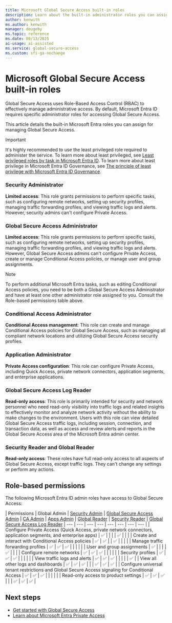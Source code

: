 ```yaml
---
title: Microsoft Global Secure Access built-in roles
description: Learn about the built-in administrator roles you can assign to manage Global Secure Access permissions.
author: kenwith
ms.author: kenwith
manager: dougeby
ms.topic: reference
ms.date: 08/13/2025
ai-usage: ai-assisted
ms.service: global-secure-access
ms.custom: sfi-ga-nochange
---
```


# Microsoft Global Secure Access built-in roles

Global Secure Access uses Role-Based Access Control (RBAC) to effectively manage administrative access. By default, Microsoft Entra ID requires specific administrator roles for accessing Global Secure Access.

This article details the built-in Microsoft Entra roles you can assign for managing Global Secure Access.

> [!IMPORTANT]
> It's highly recommended to use the least privileged role required to administer the service. To learn more about least privileged, see [Least privileged roles by task in Microsoft Entra ID](../identity/role-based-access-control/delegate-by-task.md). To learn more about least privilege in Microsoft Entra ID Governance, see [The principle of least privilege with Microsoft Entra ID Governance](../id-governance/scenarios/least-privileged.md).

### Security Administrator 

**Limited access**: This role grants permissions to perform specific tasks, such as configuring remote networks, setting up security profiles, managing traffic forwarding profiles, and viewing traffic logs and alerts. However, security admins can't configure Private Access.

### Global Secure Access Administrator

**Limited access**: This role grants permissions to perform specific tasks, such as configuring remote networks, setting up security profiles, managing traffic forwarding profiles, and viewing traffic logs and alerts. However, Global Secure Access admins can't configure Private Access, create or manage Conditional Access policies, or manage user and group assignments.

> [!NOTE]
> To perform additional Microsoft Entra tasks, such as editing Conditional Access policies, you need to be both a Global Secure Access Administrator and have at least one other administrator role assigned to you. Consult the Role-based permissions table above.

### Conditional Access Administrator 

**Conditional Access management**: This role can create and manage Conditional Access policies for Global Secure Access, such as managing all compliant network locations and utilizing Global Secure Access security profiles.

### Application Administrator 

**Private Access configuration**: This role can configure Private Access, including Quick Access, private network connectors, application segments, and enterprise applications.

### Global Secure Access Log Reader

**Read-only access**: This role is primarily intended for security and network personnel who need read-only visibility into traffic logs and related insights to effectively monitor and analyze network activity without the ability to make changes to the environment. Users with this role can view detailed Global Secure Access traffic logs, including session, connection, and transaction data, as well as access and review alerts and reports in the Global Secure Access area of the Microsoft Entra admin center.

### Security Reader and Global Reader

**Read-only access**: These roles have full read-only access to all aspects of Global Secure Access, except traffic logs. They can't change any settings or perform any actions.

## Role-based permissions

The following Microsoft Entra ID admin roles have access to Global Secure Access:


| Permissions | Global Admin | [Security Admin](#security-administrator) | [Global Secure Access Admin](#global-secure-access-administrator) | [CA Admin](#conditional-access-administrator) | [Apps Admin](#application-administrator) | [Global Reader](#security-reader-and-global-reader) | [Security Reader](#security-reader-and-global-reader) | [Global Secure Access Log Reader](#global-secure-access-log-reader)
| --- | --- | --- | --- | --- | --- | --- | --- |
| Configure Private Access (Quick Access, private network connectors, application segments, and enterprise apps) | ✅ |  |  |  | ✅ |  |  |
| Create and interact with Conditional Access policies | ✅ | ✅ |  | ✅ |  |  |  |
| Manage traffic forwarding profiles | ✅ | ✅ | ✅ |  |  |  |  |
| User and group assignments | ✅ |  |  |  | ✅ |  |  |
| Configure remote networks | ✅ | ✅ | ✅ |  |  |  |  |
| Security profiles | ✅ | ✅ | ✅ |  |  |  |  |
| View traffic logs and alerts | ✅ | ✅ | ✅ |  |  |  |  | ✅ |
| View all other logs and dashboards | ✅ | ✅ | ✅ |  |  | ✅ | ✅ | ✅ |
| Configure universal tenant restrictions and Global Secure Access signaling for Conditional Access | ✅ | ✅ | ✅ |  |  |  |  |
| Read-only access to product settings | ✅ | ✅ | ✅ |  |  | ✅ | ✅ | ✅ |

## Next steps
- [Get started with Global Secure Access](how-to-get-started-with-global-secure-access.md)
- [Learn about Microsoft Entra Private Access](concept-private-access.md)
